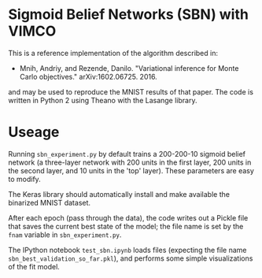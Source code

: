 # Sigmoid Belief Networks (SBN) with VIMCO

This is a reference implementation of the algorithm described in:

* Mnih, Andriy, and Rezende, Danilo. "Variational inference for Monte Carlo objectives." arXiv:1602.06725. 2016.

and may be used to reproduce the MNIST results of that paper. The code is written in Python 2 using Theano with the Lasange library. 

# Useage

Running `sbn_experiment.py` by default trains a 200-200-10 sigmoid belief network (a three-layer network with 200 units in the first layer, 200 units in the second layer, and 10 units in the 'top' layer). These parameters are easy to modify. 

The Keras library should automatically install and make available the binarized MNIST dataset. 

After each epoch (pass through the data), the code writes out a Pickle file that saves the current best state of the model; the file name is set by the `fnam` variable in `sbn_experiment.py`. 

The IPython notebook `test_sbn.ipynb` loads files (expecting the file name `sbn_best_validation_so_far.pkl`), and performs some simple visualizations of the fit model. 
